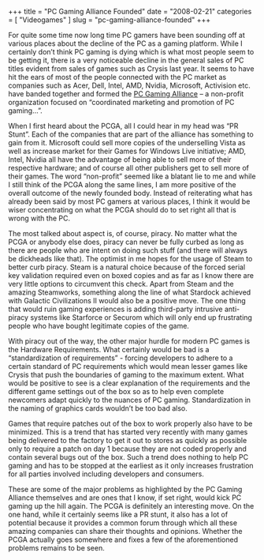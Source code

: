 +++
title = "PC Gaming Alliance Founded"
date = "2008-02-21"
categories = [
  "Videogames"
]
slug = "pc-gaming-alliance-founded"
+++

For quite some time now long time PC gamers have been sounding off at various places about the decline of the PC as a gaming platform. While I certainly don’t think PC gaming is dying which is what most people seem to be getting it, there is a very noticeable decline in the general sales of PC titles evident from sales of games such as Crysis last year. It seems to have hit the ears of most of the people connected with the PC market as companies such as Acer, Dell, Intel, AMD, Nvidia, Microsoft, Activision etc. have banded together and formed the [PC Gaming Alliance](http://www.pcgamingalliance.org/en/index.asp) – a non-profit organization focused on “coordinated marketing and promotion of PC gaming…”.

When I first heard about the PCGA, all I could hear in my head was “PR Stunt”. Each of the companies that are part of the alliance has something to gain from it. Microsoft could sell more copies of the underselling Vista as well as increase market for their Games for Windows Live initiative; AMD, Intel, Nvidia all have the advantage of being able to sell more of their respective hardware; and of course all other publishers get to sell more of their games. The word “non-profit” seemed like a blatant lie to me and while I still think of the PCGA along the same lines, I am more positive of the overall outcome of the newly founded body. Instead of reiterating what has already been said by most PC gamers at various places, I think it would be wiser concentrating on what the PCGA should do to set right all that is wrong with the PC.

The most talked about aspect is, of course, piracy. No matter what the PCGA or anybody else does, piracy can never be fully curbed as long as there are people who are intent on doing such stuff (and there will always be dickheads like that). The optimist in me hopes for the usage of Steam to better curb piracy. Steam is a natural choice because of the forced serial key validation required even on boxed copies and as far as I know there are very little options to circumvent this check. Apart from Steam and the amazing Steamworks, something along the line of what Stardock achieved with Galactic Civilizations II would also be a positive move. The one thing that would ruin gaming experiences is adding third-party intrusive anti-piracy systems like Starforce or Securom which will only end up frustrating people who have bought legitimate copies of the game.

With piracy out of the way, the other major hurdle for modern PC games is the Hardware Requirements. What certainly would be bad is a “standardization of requirements” - forcing developers to adhere to a certain standard of PC requirements which would mean lesser games like Crysis that push the boundaries of gaming to the maximum extent. What would be positive to see is a clear explanation of the requirements and the different game settings out of the box so as to help even complete newcomers adapt quickly to the nuances of PC gaming. Standardization in the naming of graphics cards wouldn’t be too bad also.

Games that require patches out of the box to work properly also have to be minimized. This is a trend that has started very recently with many games being delivered to the factory to get it out to stores as quickly as possible only to require a patch on day 1 because they are not coded properly and contain several bugs out of the box. Such a trend does nothing to help PC gaming and has to be stopped at the earliest as it only increases frustration for all parties involved including developers and consumers.

These are some of the major problems as highlighted by the PC Gaming Alliance themselves and are ones that I know, if set right, would kick PC gaming up the hill again. The PCGA is definitely an interesting move. On the one hand, while it certainly seems like a PR stunt, it also has a lot of potential because it provides a common forum through which all these amazing companies can share their thoughts and opinions. Whether the PCGA actually goes somewhere and fixes a few of the aforementioned problems remains to be seen.
